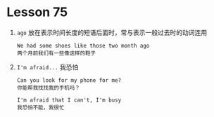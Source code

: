 # Lesson 75

1. `ago` 放在表示时间长度的短语后面时，常与表示一般过去时的动词连用

   ```
   We had some shoes like those two month ago
   两个月前我们有一些像这样的鞋子
   ```

2. `I'm afraid...` 我恐怕

   ```
   Can you look for my phone for me?
   你能帮我找找我的手机吗？

   I'm afraid that I can't, I'm busy
   我恐怕不能，我很忙
   ```
